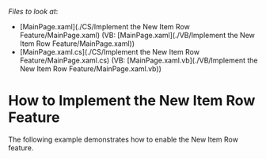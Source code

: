 <!-- default file list -->
*Files to look at*:

* [MainPage.xaml](./CS/Implement the New Item Row Feature/MainPage.xaml) (VB: [MainPage.xaml](./VB/Implement the New Item Row Feature/MainPage.xaml))
* [MainPage.xaml.cs](./CS/Implement the New Item Row Feature/MainPage.xaml.cs) (VB: [MainPage.xaml.vb](./VB/Implement the New Item Row Feature/MainPage.xaml.vb))
<!-- default file list end -->
# How to Implement the New Item Row Feature


<p>The following example demonstrates how to enable the New Item Row feature.</p>

<br/>


